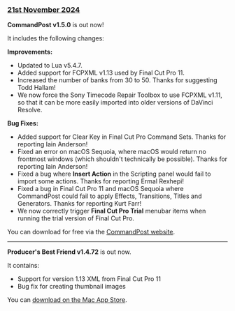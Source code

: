 ### [21st November 2024](/news/20241121)

**CommandPost v1.5.0** is out now!

It includes the following changes:

**Improvements:**
- Updated to Lua v5.4.7.
- Added support for FCPXML v1.13 used by Final Cut Pro 11.
- Increased the number of banks from 30 to 50. Thanks for suggesting Todd Hallam!
- We now force the Sony Timecode Repair Toolbox to use FCPXML v1.11, so that it can be more easily imported into older versions of DaVinci Resolve.

**Bug Fixes:**
- Added support for Clear Key in Final Cut Pro Command Sets. Thanks for reporting Iain Anderson!
- Fixed an error on macOS Sequoia, where macOS would return no frontmost windows (which shouldn't technically be possible). Thanks for reporting Iain Anderson!
- Fixed a bug where **Insert Action** in the Scripting panel would fail to import some actions. Thanks for reporting Ermal Rexhepi!
- Fixed a bug in Final Cut Pro 11 and macOS Sequoia where CommandPost could fail to apply Effects, Transitions, Titles and Generators. Thanks for reporting Kurt Farr!
- We now correctly trigger **Final Cut Pro Trial** menubar items when running the trial version of Final Cut Pro.

You can download for free via the [CommandPost website](https://commandpost.io).

---

**Producer's Best Friend v1.4.72** is out now.

It contains:

- Support for version 1.13 XML from Final Cut Pro 11
- Bug fix for creating thumbnail images

You can [download on the Mac App Store](https://apps.apple.com/app/producers-best-friend/id688519794).